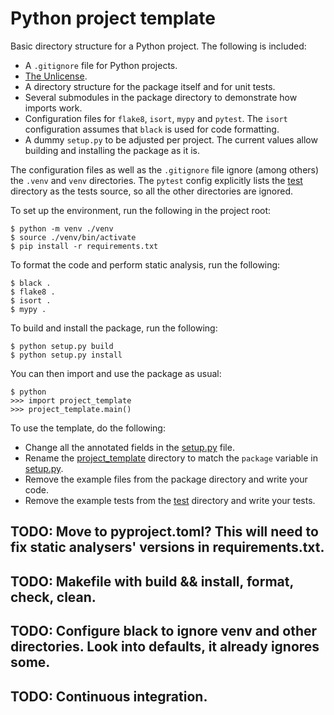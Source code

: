 # Python project template

Basic directory structure for a Python project. The following is included:
* A `.gitignore` file for Python projects.
* [The Unlicense](https://unlicense.org/).
* A directory structure for the package itself and for unit tests.
* Several submodules in the package directory to demonstrate how imports work.
* Configuration files for `flake8`, `isort`, `mypy` and `pytest`. The `isort` configuration assumes that `black` is used for code formatting.
* A dummy `setup.py` to be adjusted per project. The current values allow building and installing the package as it is.

The configuration files as well as the `.gitignore` file ignore (among others) the `.venv` and `venv` directories. The `pytest` config explicitly lists the [test](test) directory as the tests source, so all the other directories are ignored.

To set up the environment, run the following in the project root:
```
$ python -m venv ./venv
$ source ./venv/bin/activate
$ pip install -r requirements.txt
```

To format the code and perform static analysis, run the following:
```
$ black .
$ flake8 .
$ isort .
$ mypy .
```

To build and install the package, run the following:
```
$ python setup.py build
$ python setup.py install
```
You can then import and use the package as usual:
```
$ python
>>> import project_template
>>> project_template.main()
```

To use the template, do the following:
* Change all the annotated fields in the [setup.py](setup.py) file.
* Rename the [project_template](project_template) directory to match the `package` variable in [setup.py](setup.py).
* Remove the example files from the package directory and write your code.
* Remove the example tests from the [test](test) directory and write your tests.

## TODO: Move to pyproject.toml? This will need to fix static analysers' versions in requirements.txt.
## TODO: Makefile with build && install, format, check, clean.
## TODO: Configure black to ignore venv and other directories. Look into defaults, it already ignores some.
## TODO: Continuous integration.
